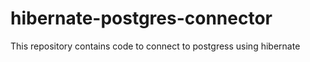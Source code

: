 # hibernate-postgres-connector
This repository contains code to connect to postgress using hibernate

